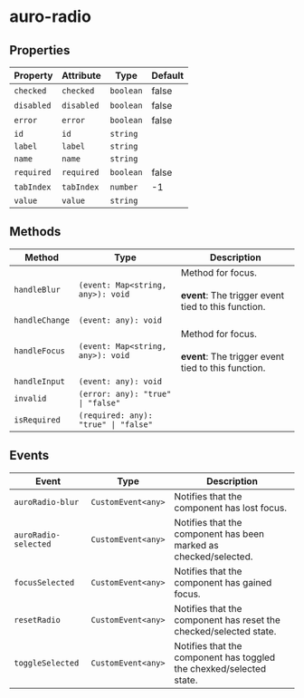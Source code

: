 # auro-radio

## Properties

| Property   | Attribute  | Type      | Default |
|------------|------------|-----------|---------|
| `checked`  | `checked`  | `boolean` | false   |
| `disabled` | `disabled` | `boolean` | false   |
| `error`    | `error`    | `boolean` | false   |
| `id`       | `id`       | `string`  |         |
| `label`    | `label`    | `string`  |         |
| `name`     | `name`     | `string`  |         |
| `required` | `required` | `boolean` | false   |
| `tabIndex` | `tabIndex` | `number`  | -1      |
| `value`    | `value`    | `string`  |         |

## Methods

| Method         | Type                                 | Description                                      |
|----------------|--------------------------------------|--------------------------------------------------|
| `handleBlur`   | `(event: Map<string, any>): void`    | Method for focus.<br /><br />**event**: The trigger event tied to this function. |
| `handleChange` | `(event: any): void`                 |                                                  |
| `handleFocus`  | `(event: Map<string, any>): void`    | Method for focus.<br /><br />**event**: The trigger event tied to this function. |
| `handleInput`  | `(event: any): void`                 |                                                  |
| `invalid`      | `(error: any): "true" \| "false"`    |                                                  |
| `isRequired`   | `(required: any): "true" \| "false"` |                                                  |

## Events

| Event                | Type               | Description                                      |
|----------------------|--------------------|--------------------------------------------------|
| `auroRadio-blur`     | `CustomEvent<any>` | Notifies that the component has lost focus.      |
| `auroRadio-selected` | `CustomEvent<any>` | Notifies that the component has been marked as checked/selected. |
| `focusSelected`      | `CustomEvent<any>` | Notifies that the component has gained focus.    |
| `resetRadio`         | `CustomEvent<any>` | Notifies that the component has reset the checked/selected state. |
| `toggleSelected`     | `CustomEvent<any>` | Notifies that the component has toggled the chexked/selected state. |
